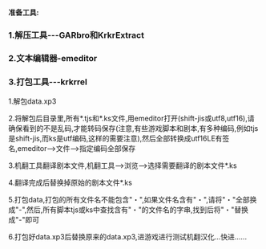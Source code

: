 #### 准备工具:
 
### 1.解压工具---GARbro和KrkrExtract
### 2.文本编辑器-emeditor
### 3.打包工具---krkrrel



1.解包data.xp3

2.将解包后目录里,所有*.tjs和*.ks文件,用emeditor打开(shift-jis或utf8,utf16),请确保看到的不是乱码,才能转码保存(注意,有些游戏脚本和剧本,有多种编码,例如tjs是shift-jis,而ks是utf编码,这样的需要注意),然后全部转换成utf16LE有签名,emeditor-->文件-->指定编码全部保存

3.机翻工具翻译剧本文件,机翻工具-->浏览-->选择需要翻译的剧本文件*.ks

4.翻译完成后替换掉原始的剧本文件*.ks

5.打包data,打包的所有文件名不能包含"・",如果文件名含有"・",请将"・"全部换成"-",然后,所有脚本tjs或ks中查找含有"・"的文件名的字串,找到后将"・"替换成"-"即可

6.打包好data.xp3后替换原来的data.xp3,进游戏进行测试机翻汉化...快进......
